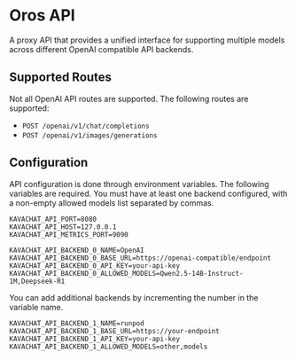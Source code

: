 # Oros API

A proxy API that provides a unified interface for supporting multiple models
across different OpenAI compatible API backends.

## Supported Routes

Not all OpenAI API routes are supported. The following routes are supported:

- `POST /openai/v1/chat/completions`
- `POST /openai/v1/images/generations`

## Configuration

API configuration is done through environment variables. The following variables
are required. You must have at least one backend configured, with a non-empty
allowed models list separated by commas.

```env
KAVACHAT_API_PORT=8080
KAVACHAT_API_HOST=127.0.0.1
KAVACHAT_API_METRICS_PORT=9090

KAVACHAT_API_BACKEND_0_NAME=OpenAI
KAVACHAT_API_BACKEND_0_BASE_URL=https://openai-compatible/endpoint
KAVACHAT_API_BACKEND_0_API_KEY=your-api-key
KAVACHAT_API_BACKEND_0_ALLOWED_MODELS=Qwen2.5-14B-Instruct-1M,Deepseek-R1
```

You can add additional backends by incrementing the number in the variable name.

```env
KAVACHAT_API_BACKEND_1_NAME=runpod
KAVACHAT_API_BACKEND_1_BASE_URL=https://your-endpoint
KAVACHAT_API_BACKEND_1_API_KEY=your-api-key
KAVACHAT_API_BACKEND_1_ALLOWED_MODELS=other,models
```
